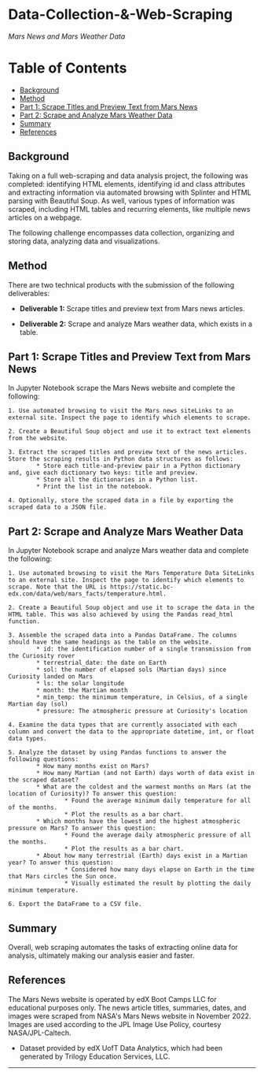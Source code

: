 # **Data-Collection-&-Web-Scraping**
*Mars News and Mars Weather Data*



Table of Contents
=================

  * [Background](#background)
  * [Method](#method)
  * [Part 1: Scrape Titles and Preview Text from Mars News](#part-1-scrape-titles-and-preview-text-from-mars-news)
  * [Part 2: Scrape and Analyze Mars Weather Data](#part-2-scrape-and-analyze-mars-weather)
  * [Summary](#summary)
  * [References](#references)
  
  
  
## Background
  

Taking on a full web-scraping and data analysis project, the following was completed: identifying HTML elements, identifying id and class attributes and extracting information via automated browsing with Splinter and HTML parsing with Beautiful Soup. As well, various types of information was scraped, including HTML tables and recurring elements, like multiple news articles on a webpage.

The following challenge encompasses data collection, organizing and storing data, analyzing data and visualizations. 
  
  

## Method
  

There are two technical products with the submission of the following deliverables:

* **Deliverable 1:** Scrape titles and preview text from Mars news articles.

* **Deliverable 2:** Scrape and analyze Mars weather data, which exists in a table.



## Part 1: Scrape Titles and Preview Text from Mars News


In Jupyter Notebook scrape the Mars News website and complete the following:

    1. Use automated browsing to visit the Mars news siteLinks to an external site. Inspect the page to identify which elements to scrape.

    2. Create a Beautiful Soup object and use it to extract text elements from the website.

    3. Extract the scraped titles and preview text of the news articles. Store the scraping results in Python data structures as follows:
            * Store each title-and-preview pair in a Python dictionary and, give each dictionary two keys: title and preview.
            * Store all the dictionaries in a Python list.
            * Print the list in the notebook.

    4. Optionally, store the scraped data in a file by exporting the scraped data to a JSON file.



## Part 2: Scrape and Analyze Mars Weather Data


In Jupyter Notebook scrape and analyze Mars weather data and complete the following:

    1. Use automated browsing to visit the Mars Temperature Data SiteLinks to an external site. Inspect the page to identify which elements to scrape. Note that the URL is https://static.bc-edx.com/data/web/mars_facts/temperature.html.

    2. Create a Beautiful Soup object and use it to scrape the data in the HTML table. This was also achieved by using the Pandas read_html function. 

    3. Assemble the scraped data into a Pandas DataFrame. The columns should have the same headings as the table on the website. 
            * id: the identification number of a single transmission from the Curiosity rover
            * terrestrial_date: the date on Earth
            * sol: the number of elapsed sols (Martian days) since Curiosity landed on Mars
            * ls: the solar longitude
            * month: the Martian month
            * min_temp: the minimum temperature, in Celsius, of a single Martian day (sol)
            * pressure: The atmospheric pressure at Curiosity's location

    4. Examine the data types that are currently associated with each column and convert the data to the appropriate datetime, int, or float data types.

    5. Analyze the dataset by using Pandas functions to answer the following questions:
            * How many months exist on Mars?
            * How many Martian (and not Earth) days worth of data exist in the scraped dataset?
            * What are the coldest and the warmest months on Mars (at the location of Curiosity)? To answer this question:
                    * Found the average minimum daily temperature for all of the months.
                    * Plot the results as a bar chart.
            * Which months have the lowest and the highest atmospheric pressure on Mars? To answer this question:
                    * Found the average daily atmospheric pressure of all the months.
                    * Plot the results as a bar chart.
            * About how many terrestrial (Earth) days exist in a Martian year? To answer this question:
                    * Considered how many days elapse on Earth in the time that Mars circles the Sun once.
                    * Visually estimated the result by plotting the daily minimum temperature.

    6. Export the DataFrame to a CSV file.



## Summary


Overall, web scraping automates the tasks of extracting online data for analysis, ultimately making our analysis easier and faster.



## References


The Mars News website is operated by edX Boot Camps LLC for educational purposes only. The news article titles, summaries, dates, and images were scraped from NASA's Mars News website in November 2022. Images are used according to the JPL Image Use Policy, courtesy NASA/JPL-Caltech.

* Dataset provided by edX UofT Data Analytics, which had been generated by Trilogy Education Services, LLC. 

- - -
